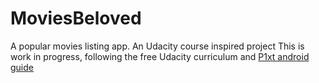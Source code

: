 # MoviesBeloved
A popular movies listing app. An Udacity course inspired project
This is work in progress, following the free Udacity curriculum and [P1xt android guide](https://github.com/P1xt/p1xt-guides/blob/master/android-native.md)
